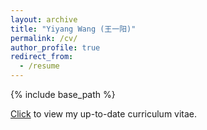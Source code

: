 ```yaml
---
layout: archive
title: "Yiyang Wang (王一阳)"
permalink: /cv/
author_profile: true
redirect_from:
  - /resume
---
```


{% include base_path %}

[Click](http://yiyang920.github.io/files/yiyangwang_cv.pdf) to view my up-to-date curriculum vitae.